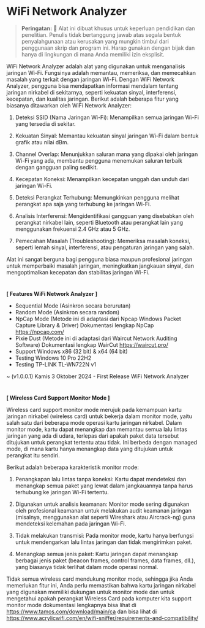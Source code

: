 # WiFi Network Analyzer

> **Peringatan:** :red_circle: Alat ini dibuat khusus untuk keperluan pendidikan dan penelitian. Penulis tidak bertanggung jawab atas segala bentuk penyalahgunaan atau kerusakan yang mungkin timbul dari penggunaan skrip dan program ini. Harap gunakan dengan bijak dan hanya di lingkungan di mana Anda memiliki izin eksplisit.

WiFi Network Analyzer adalah alat yang digunakan untuk menganalisis jaringan Wi-Fi. Fungsinya adalah memantau, memeriksa, dan memecahkan masalah yang terkait dengan jaringan Wi-Fi. Dengan WiFi Network Analyzer, pengguna bisa mendapatkan informasi mendalam tentang jaringan nirkabel di sekitarnya, seperti kekuatan sinyal, interferensi, kecepatan, dan kualitas jaringan. Berikut adalah beberapa fitur yang biasanya ditawarkan oleh WiFi Network Analyzer:

1. Deteksi SSID (Nama Jaringan Wi-Fi): Menampilkan semua jaringan Wi-Fi yang tersedia di sekitar.

2. Kekuatan Sinyal: Memantau kekuatan sinyal jaringan Wi-Fi dalam bentuk grafik atau nilai dBm.

3. Channel Overlap: Menunjukkan saluran mana yang dipakai oleh jaringan Wi-Fi yang ada, membantu pengguna menemukan saluran terbaik dengan gangguan paling sedikit.

4. Kecepatan Koneksi: Menampilkan kecepatan unggah dan unduh dari jaringan Wi-Fi.

5. Deteksi Perangkat Terhubung: Memungkinkan pengguna melihat perangkat apa saja yang terhubung ke jaringan Wi-Fi.

6. Analisis Interferensi: Mengidentifikasi gangguan yang disebabkan oleh perangkat nirkabel lain, seperti Bluetooth atau perangkat lain yang menggunakan frekuensi 2.4 GHz atau 5 GHz.

7. Pemecahan Masalah (Troubleshooting): Memeriksa masalah koneksi, seperti lemah sinyal, interferensi, atau pengaturan jaringan yang salah.

Alat ini sangat berguna bagi pengguna biasa maupun profesional jaringan untuk memperbaiki masalah jaringan, meningkatkan jangkauan sinyal, dan mengoptimalkan kecepatan dan stabilitas jaringan Wi-Fi.

#
<b>[ Features WiFi Network Analyzer ]</b>
- Sequential Mode (Asinkron secara berurutan)
- Random Mode (Asinkron secara random)
- NpCap Mode (Metode ini di adaptasi dari Npcap Windows Packet Capture Library & Driver) Dokumentasi lengkap NpCap https://npcap.com/
- Pixie Dust (Metode ini di adaptasi dari Waircut Network Auditing Software) Dokumentasi lengkap WairCut https://waircut.pro/
- Support Windows x86 (32 bit) & x64 (64 bit)
- Testing Windows 10 Pro 22H2
- Testing TP-LINK TL-WN722N v1

~ (v1.0.0.1) Kamis 3 Oktober 2024 - First Release WiFi Network Analyzer

#
<b>[ Wireless Card Support Monitor Mode ]</b>

Wireless card support monitor mode merujuk pada kemampuan kartu jaringan nirkabel (wireless card) untuk bekerja dalam monitor mode, yaitu salah satu dari beberapa mode operasi kartu jaringan nirkabel. Dalam monitor mode, kartu dapat menangkap dan memantau semua lalu lintas jaringan yang ada di udara, terlepas dari apakah paket data tersebut ditujukan untuk perangkat tertentu atau tidak. Ini berbeda dengan managed mode, di mana kartu hanya menangkap data yang ditujukan untuk perangkat itu sendiri.

Berikut adalah beberapa karakteristik monitor mode:

1. Penangkapan lalu lintas tanpa koneksi: Kartu dapat mendeteksi dan menangkap semua paket yang lewat dalam jangkauannya tanpa harus terhubung ke jaringan Wi-Fi tertentu.

2. Digunakan untuk analisis keamanan: Monitor mode sering digunakan oleh profesional keamanan untuk melakukan audit keamanan jaringan (misalnya, menggunakan alat seperti Wireshark atau Aircrack-ng) guna mendeteksi kelemahan pada jaringan Wi-Fi.

3. Tidak melakukan transmisi: Pada monitor mode, kartu hanya berfungsi untuk mendengarkan lalu lintas jaringan dan tidak mengirimkan paket.

4. Menangkap semua jenis paket: Kartu jaringan dapat menangkap berbagai jenis paket (beacon frames, control frames, data frames, dll.), yang biasanya tidak terlihat dalam mode operasi normal.

Tidak semua wireless card mendukung monitor mode, sehingga jika Anda memerlukan fitur ini, Anda perlu memastikan bahwa kartu jaringan nirkabel yang digunakan memiliki dukungan untuk monitor mode dan untuk mengetahui apakah perangkat Wireless Card pada komputer kita support monitor mode dokumentasi lengkapnya bisa lihat di https://www.tamos.com/download/main/ca dan bisa lihat di https://www.acrylicwifi.com/en/wifi-sniffer/requirements-and-compatibility/

#
